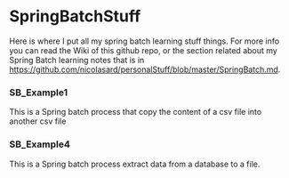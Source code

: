 # SpringBatchStuff
Here is where I put all my spring batch learning stuff things. For more info you can read the Wiki of this github repo,
or the section related about my Spring Batch learning notes that is in https://github.com/nicolasard/personalStuff/blob/master/SpringBatch.md.

### SB_Example1
This is a Spring batch process that copy the content of a csv file into another csv file

### SB_Example4
This is a Spring batch process extract data from a database to a file.

